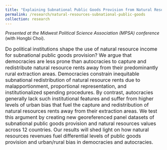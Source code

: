 ```yaml
---
title: "Explaining Subnational Public Goods Provision from Natural Resources Income: Regimes and Urban Bias"
permalink: /research/natural-resources-subnational-public-goods
collection: research
---
```


<style>
.thumbnaildiss1 {
    background-color: black;
    height: 300px;
    display: inline-block; 
    background-size: cover; 
    background-position: center center;
    background-repeat: no-repeat;
}
</style>

*Presented at the Midwest Political Science Association (MPSA) conference* (with Hongbi Choi). 

<p style="font-size: 12pt; width: 100%; text-align: left;">Do political institutions shape the use of natural resource income for subnational public goods provision? We argue that democracies are less prone than autocracies to capture and redistribute natural resource rents away from their predominantly rural extraction areas. Democracies constrain inequitable subnational redistribution of natural resource rents due to malapportionment, proportional representation, and institutionalized spending procedures. By contrast, autocracies generally lack such institutional features and suffer from higher levels of urban bias that fuel the capture and redistribution of natural resources rents away from their extraction areas. We test this argument by creating new georeferenced panel datasets of subnational public goods provision and natural resources values across 12 countries. Our results will shed light on how natural resources revenues fuel differential levels of public goods provision and urban/rural bias in democracies and autocracies.</p>

